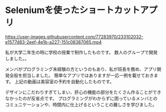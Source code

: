 # Seleniumを使ったショートカットアプリ




https://user-images.githubusercontent.com/77283970/233102032-e1577d83-2eef-4e1b-a227-151c08387065.mp4



私が大学二年生の時に学校の授業で制作したものです。
数人のグループで開発しました。。

メンバがプログラミング未経験の方というのもあり、私が班長を務め、アプリ開発全般を担当しました。
簡単なアプリではありますが一応一例を載せておきます。
上記の動画は美容室の予約を自動化したものです。

デザインにこだわりすぎてしまい、肝心の機能の部分をたくさん作ることができなかったのが反省点です。
プログラミングがわからずに困っているメンバとのコミュニケーションや、時間内に仕上げるということの難しさを学びました。
